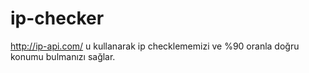# ip-checker
http://ip-api.com/ u kullanarak ip checklememizi ve %90 oranla doğru konumu bulmanızı sağlar.
